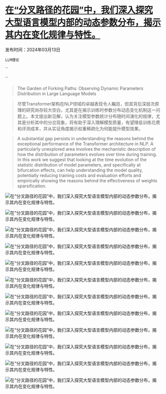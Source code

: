 # [在“分叉路径的花园”中，我们深入探究大型语言模型内部的动态参数分布，揭示其内在变化规律与特性。](https://arxiv.org/abs/2403.08739)

发布时间：2024年03月13日

`LLM理论`

``

``

> The Garden of Forking Paths: Observing Dynamic Parameters Distribution in Large Language Models

> 尽管Transformer架构在NLP领域的卓越表现令人瞩目，但其背后深层次原理的研究尚存较大空白，尤其是在揭示训练时参数分布动态变化机制这一问题上。本文提出新见解，认为关注模型参数统计分布随时间演化的规律，尤其是分析其中的分岔现象，将有助于深入理解模型质量，有望降低训练花费和评测成本，并从实证角度揭示权重稀疏化为何能提升模型效果。

> A substantial gap persists in understanding the reasons behind the exceptional performance of the Transformer architecture in NLP. A particularly unexplored area involves the mechanistic description of how the distribution of parameters evolves over time during training. In this work we suggest that looking at the time evolution of the statistic distribution of model parameters, and specifically at bifurcation effects, can help understanding the model quality, potentially reducing training costs and evaluation efforts and empirically showing the reasons behind the effectiveness of weights sparsification.

![在“分叉路径的花园”中，我们深入探究大型语言模型内部的动态参数分布，揭示其内在变化规律与特性。](../../../paper_images/2403.08739/x1.png)

![在“分叉路径的花园”中，我们深入探究大型语言模型内部的动态参数分布，揭示其内在变化规律与特性。](../../../paper_images/2403.08739/x2.png)

![在“分叉路径的花园”中，我们深入探究大型语言模型内部的动态参数分布，揭示其内在变化规律与特性。](../../../paper_images/2403.08739/x3.png)

![在“分叉路径的花园”中，我们深入探究大型语言模型内部的动态参数分布，揭示其内在变化规律与特性。](../../../paper_images/2403.08739/x4.png)

![在“分叉路径的花园”中，我们深入探究大型语言模型内部的动态参数分布，揭示其内在变化规律与特性。](../../../paper_images/2403.08739/x5.png)

![在“分叉路径的花园”中，我们深入探究大型语言模型内部的动态参数分布，揭示其内在变化规律与特性。](../../../paper_images/2403.08739/x6.png)

![在“分叉路径的花园”中，我们深入探究大型语言模型内部的动态参数分布，揭示其内在变化规律与特性。](../../../paper_images/2403.08739/x7.png)

![在“分叉路径的花园”中，我们深入探究大型语言模型内部的动态参数分布，揭示其内在变化规律与特性。](../../../paper_images/2403.08739/x8.png)

![在“分叉路径的花园”中，我们深入探究大型语言模型内部的动态参数分布，揭示其内在变化规律与特性。](../../../paper_images/2403.08739/x9.png)

![在“分叉路径的花园”中，我们深入探究大型语言模型内部的动态参数分布，揭示其内在变化规律与特性。](../../../paper_images/2403.08739/x10.png)

![在“分叉路径的花园”中，我们深入探究大型语言模型内部的动态参数分布，揭示其内在变化规律与特性。](../../../paper_images/2403.08739/x11.png)

![在“分叉路径的花园”中，我们深入探究大型语言模型内部的动态参数分布，揭示其内在变化规律与特性。](../../../paper_images/2403.08739/x12.png)